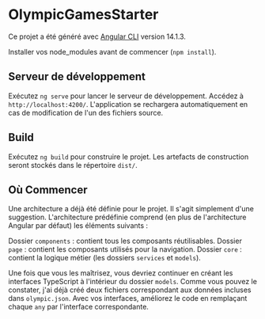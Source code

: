 # OlympicGamesStarter

Ce projet a été généré avec [Angular CLI](https://github.com/angular/angular-cli) version 14.1.3.

Installer vos node_modules avant de commencer (`npm install`).

## Serveur de développement

Exécutez `ng serve` pour lancer le serveur de développement. Accédez à `http://localhost:4200/`.  L'application se rechargera automatiquement en cas de modification de l'un des fichiers source.

## Build

Exécutez `ng build` pour construire le projet. Les artefacts de construction seront stockés dans le répertoire `dist/`.

## Où Commencer
Une architecture a déjà été définie pour le projet. Il s'agit simplement d'une suggestion. L'architecture prédéfinie comprend (en plus de l'architecture Angular par défaut) les éléments suivants :

Dossier `components` : contient tous les composants réutilisables.
Dossier `page` : contient les composants utilisés pour la navigation.
Dossier `core` : contient la logique métier (les dossiers `services` et `models`).

Une fois que vous les maîtrisez, vous devriez continuer en créant les interfaces TypeScript à l'intérieur du dossier `models`. 
Comme vous pouvez le constater, j'ai déjà créé deux fichiers correspondant aux données incluses dans `olympic.json`. Avec vos interfaces, améliorez le code en remplaçant chaque `any` par l'interface correspondante.
